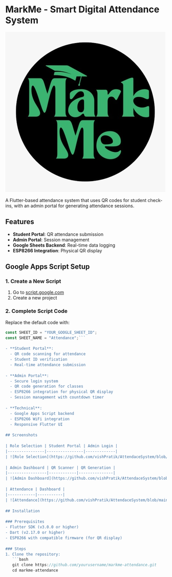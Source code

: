 # MarkMe - Smart Digital Attendance System

![App Logo](https://github.com/vishPratik/AttendaceSystem/blob/main/assets/Logo.jpeg) <!-- Replace with your actual logo -->

A Flutter-based attendance system that uses QR codes for student check-ins, with an admin portal for generating attendance sessions.

## Features

- **Student Portal**: QR attendance submission
- **Admin Portal**: Session management
- **Google Sheets Backend**: Real-time data logging
- **ESP8266 Integration**: Physical QR display

## Google Apps Script Setup

### 1. Create a New Script
1. Go to [script.google.com](https://script.google.com)
2. Create a new project 

### 2. Complete Script Code
Replace the default code with:

```javascript
const SHEET_ID = "YOUR_GOOGLE_SHEET_ID";
const SHEET_NAME = "Attendance";```

- **Student Portal**:
  - QR code scanning for attendance
  - Student ID verification
  - Real-time attendance submission

- **Admin Portal**:
  - Secure login system
  - QR code generation for classes
  - ESP8266 integration for physical QR display
  - Session management with countdown timer

- **Technical**:
  - Google Apps Script backend
  - ESP8266 WiFi integration
  - Responsive Flutter UI

## Screenshots

| Role Selection | Student Portal | Admin Login |
|----------------|----------------|-------------|
| ![Role Selection](https://github.com/vishPratik/AttendaceSystem/blob/main/assets/Main%20Page.jpeg) | ![Student Portal](https://github.com/vishPratik/AttendaceSystem/blob/main/assets/Student%20Dashboard.jpeg) | ![Admin Login](https://github.com/vishPratik/AttendaceSystem/blob/main/assets/Admin%20Login.jpeg) |

| Admin Dashboard | QR Scanner | QR Generation |
|-----------------|------------|---------------|
| ![Admin Dashboard](https://github.com/vishPratik/AttendaceSystem/blob/main/assets/Admin%20Dashboard.jpeg) | ![QR Scanner](https://github.com/vishPratik/AttendaceSystem/blob/main/assets/QR_SCAN.jpeg) | ![QR Generation](https://github.com/vishPratik/AttendaceSystem/blob/main/assets/QR.jpeg) |

| Attendance | Dashboard | 
|------------|-----------|
| ![Attendance](https://github.com/vishPratik/AttendaceSystem/blob/main/assets/Attendance%20log.png) | ![Dashboard](https://github.com/vishPratik/AttendaceSystem/blob/main/assets/Attendance%20Dashboard.png) |

## Installation

### Prerequisites
- Flutter SDK (v3.0.0 or higher)
- Dart (v2.17.0 or higher)
- ESP8266 with compatible firmware (for QR display)

### Steps
1. Clone the repository:
   ```bash
   git clone https://github.com/yourusername/markme-attendance.git
   cd markme-attendance
